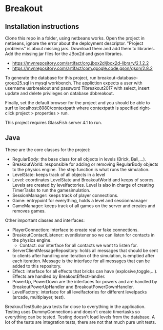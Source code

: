 # Breakout 

## Installation instructions

Clone this repo in a folder, using netbeans works.
Open the project in netbeans, ignore the error about the deployment descriptor.
"Project problems" is about missing jars. Download them and add them to libraries.
Add the missing jar files for the JBox2d and gson libraries. 
* https://mvnrepository.com/artifact/org.jbox2d/jbox2d-library/2.1.2.2
* https://mvnrepository.com/artifact/com.google.code.gson/gson/2.8.2

To generate the database for this project, run breakout-database-groep25.sql in mysql workbench. The appliction expects a user with username usrbreakout and password TIbreakout2017 with select, insert update and delete privileges on database dbbreakout.

Finally, set the default browser for the project and you should be able to surf to localhost:8080/contextpath where contextpath is 
specified right-click project > properties > run.

This project requires GlassFish server 4.1 to run.

## Java

These are the core classes for the project: 

* RegularBody: the base class for all objects in levels (Brick, Ball,...). 
* BreakoutWorld: responsible for adding or removing RegularBody objects to the physics engine. The step function is what runs the simulation.
* LevelState: keeps track of all objects in a level
* Level: coordinates LevelState and BreakoutWorld and keeps of scores. Levels are created by levelfactories. Level is also in charge of creating TimerTasks to run the gamesimulation.
* SessionManager: keeps track of player connections.
* Game: entrypoint for everything, holds a level and sessionmanager
* GameManager: keeps track of all games on the server and creates and removes games.

Other important classes and interfaces:

* PlayerConnection: interface to create real or fake connections.
* BreakoutContactListener: eventlistener so we can listen for contacts in the physics engine.
  * Contact: our interface for all contacts we want to listen for.
* ServerClientMessageRepository: holds all messages that should be sent to clients after handling one iteration of the simulation, is emptied after each iteration. Message is the interface for all messages that can be added to this repository.
* Effect: interface for all effects that bricks can have (explosive,toggle,...). Effects are handled by BreakoutEffectHandler.
* PowerUp, PowerDown are the interfaces for powers and are handled by BreakoutPowerUpHandler and BreakoutPowerDownHandler.
* LevelFactory: interface for all levelfactories for different levelpacks (arcade, multiplayer, test).

BreakoutTestSuite.java tests for close to everything in the application. Testing uses DummyConnections and doesn't create timertasks so everything can be tested. Testing doesn't load levels from the database. A lot of the tests are integration tests, there are not that much pure unit tests.




